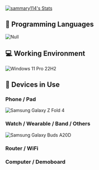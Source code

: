 <!--
**sammary114/sammary114** is a ✨ _special_ ✨ repository because its `README.md` (this file) appears on your GitHub profile.

Here are some ideas to get you started:

- 🔭 I’m currently working on ...
- 🌱 I’m currently learning ...
- 👯 I’m looking to collaborate on ...
- 🤔 I’m looking for help with ...
- 💬 Ask me about ...
- 📫 How to reach me: ...
- 😄 Pronouns: ...
- ⚡ Fun fact: ...
-->
<br>

<p align="left">
  <a href="https://github.com/sammary114" class="rich-diff-level-one">
    <img src="https://github-readme-stats.vercel.app/api?username=sammary114&show_icons=true&theme=radical" alt="sammary114's Stats" >
    <!-- &hide=issues
    <img src="https://github-readme-stats.vercel.app/api?username=sammary114&hide=issues&title_color=333&text_color=777" alt="sammary114's Stats" >
    -->
  </a>
</p>

## 🌱 Programming Languages

![Null](https://img.shields.io/badge/Null-00adef)

## 💻 Working Environment

![Windows 11 Pro 22H2](https://img.shields.io/badge/Windows%2011%20Pro%2022H2-00adef?style=flat-square&logo=windows&logoColor=ffffff)

## 📱 Devices in Use

### Phone / Pad

![Samsung Galaxy Z Fold 4](https://img.shields.io/badge/Samsung%20Galaxy%20Z%20Fold%204-00adef?style=flat-square&logo=samsung&logoColor=ffffff)

### Watch / Wearable / Band / Others

![Samsung Galaxy Buds A20D](https://img.shields.io/badge/Samsung%20Galaxy%20Buds%20A20D-00adef?style=flat-square&logo=samsung&logoColor=ffffff)

### Router / WiFi

### Computer / Demoboard
